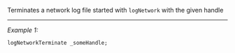 Terminates a network log file started with `logNetwork` with the given handle


---
*Example 1:*
```sqf
logNetworkTerminate _someHandle;
```